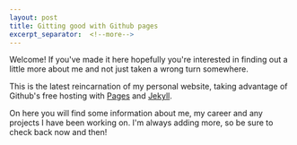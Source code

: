 ```yaml
---
layout: post
title: Gitting good with Github pages
excerpt_separator:  <!--more-->
---
```



Welcome! If you've made it here hopefully you're interested in finding out a little more about me and not just taken a wrong turn somewhere.

This is the latest reincarnation of my personal website, taking advantage of Github's free hosting with <a href="https://pages.github.com/">Pages</a> and <a href="https://jekyllrb.com/">Jekyll</a>. 

On here you will find some information about me, my career and any projects I have been working on. I'm always adding more, so be sure to check back now and then!